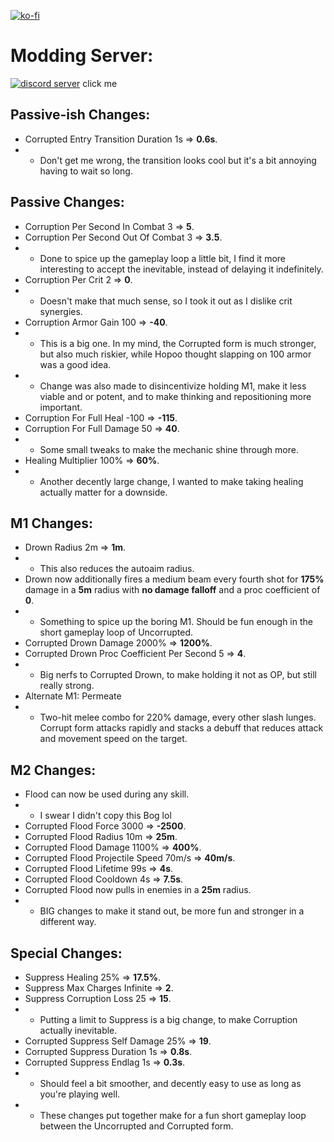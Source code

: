 [![ko-fi](https://ko-fi.com/img/githubbutton_sm.svg)](https://ko-fi.com/F1F65KGH9)
# Modding Server:
[![discord server](https://i.postimg.cc/kGqXnxy7/ballscordflag.png)](https://discord.gg/TmGqzmDMPU)
click me

Passive-ish Changes:
-
- Corrupted Entry Transition Duration 1s => **0.6s**.
- - Don't get me wrong, the transition looks cool but it's a bit annoying having to wait so long.

Passive Changes:
-
- Corruption Per Second In Combat 3 => **5**.
- Corruption Per Second Out Of Combat 3 => **3.5**.
- - Done to spice up the gameplay loop a little bit, I find it more interesting to accept the inevitable, instead of delaying it indefinitely.
- Corruption Per Crit 2 => **0**.
- - Doesn't make that much sense, so I took it out as I dislike crit synergies.
- Corruption Armor Gain 100 => **-40**.
- - This is a big one. In my mind, the Corrupted form is much stronger, but also much riskier, while Hopoo thought slapping on 100 armor was a good idea.
- - Change was also made to disincentivize holding M1, make it less viable and or potent, and to make thinking and repositioning more important.
- Corruption For Full Heal -100 => **-115**.
- Corruption For Full Damage 50 => **40**.
- - Some small tweaks to make the mechanic shine through more.
- Healing Multiplier 100% => **60%**.
- - Another decently large change, I wanted to make taking healing actually matter for a downside.

M1 Changes:
-
- Drown Radius 2m => **1m**.
- - This also reduces the autoaim radius.
- Drown now additionally fires a medium beam every fourth shot for **175%** damage in a **5m** radius with **no damage falloff** and a proc coefficient of **0**.
- - Something to spice up the boring M1. Should be fun enough in the short gameplay loop of Uncorrupted.
- Corrupted Drown Damage 2000% => **1200%**.
- Corrupted Drown Proc Coefficient Per Second 5 => **4**.
- - Big nerfs to Corrupted Drown, to make holding it not as OP, but still really strong.
- Alternate M1: Permeate
- - Two-hit melee combo for 220% damage, every other slash lunges. Corrupt form attacks rapidly and stacks a debuff that reduces attack and movement speed on the target.

M2 Changes:
-
- Flood can now be used during any skill.
- - I swear I didn't copy this Bog lol
- Corrupted Flood Force 3000 => **-2500**.
- Corrupted Flood Radius 10m => **25m**.
- Corrupted Flood Damage 1100% => **400%**.
- Corrupted Flood Projectile Speed 70m/s => **40m/s**.
- Corrupted Flood Lifetime 99s => **4s**.
- Corrupted Flood Cooldown 4s => **7.5s**.
- Corrupted Flood now pulls in enemies in a **25m** radius.
- - BIG changes to make it stand out, be more fun and stronger in a different way.

Special Changes:
-
- Suppress Healing 25% => **17.5%**.
- Suppress Max Charges Infinite => **2**.
- Suppress Corruption Loss 25 => **15**.
- - Putting a limit to Suppress is a big change, to make Corruption actually inevitable.
- Corrupted Suppress Self Damage 25% => **19**.
- Corrupted Suppress Duration 1s => **0.8s**.
- Corrupted Suppress Endlag 1s => **0.3s**.
- - Should feel a bit smoother, and decently easy to use as long as you're playing well.
- - These changes put together make for a fun short gameplay loop between the Uncorrupted and Corrupted form.